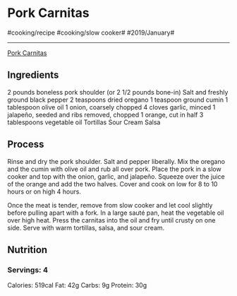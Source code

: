 # Pork Carnitas
#cooking/recipe #cooking/slow cooker# #2019/January#
- - - -
[Pork Carnitas](https://www.foodnetwork.com/recipes/melissa-darabian/pork-carnitas-recipe-1925103)

## Ingredients
2 pounds boneless pork shoulder (or 2 1/2 pounds bone-in)
Salt and freshly ground black pepper
2 teaspoons dried oregano
1 teaspoon ground cumin
1 tablespoon olive oil
1 onion, coarsely chopped
4 cloves garlic, minced
1 jalapeño, seeded and ribs removed, chopped
1 orange, cut in half
3 tablespoons vegetable oil
Tortillas
Sour Cream
Salsa

## Process
Rinse and dry the pork shoulder. Salt and pepper liberally. Mix the oregano and the cumin with olive oil and rub all over pork. Place the pork in a slow cooker and top with the onion, garlic, and jalapeño. Squeeze over the juice of the orange and add the two halves. Cover and cook on low for 8 to 10 hours or on high 4 hours.

Once the meat is tender, remove from slow cooker and let cool slightly before pulling apart with a fork. In a large sauté pan, heat the vegetable oil over high heat. Press the carnitas into the oil and fry until crusty on one side. Serve with warm tortillas, salsa, and sour cream.

## Nutrition
### Servings: 4
Calories: 519cal
Fat: 42g
Carbs: 9g
Protein: 30g